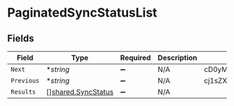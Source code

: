 # PaginatedSyncStatusList


## Fields

| Field                                                    | Type                                                     | Required                                                 | Description                                              | Example                                                  |
| -------------------------------------------------------- | -------------------------------------------------------- | -------------------------------------------------------- | -------------------------------------------------------- | -------------------------------------------------------- |
| `Next`                                                   | **string*                                                | :heavy_minus_sign:                                       | N/A                                                      | cD0yMDIxLTAxLTA2KzAzJTNBMjQlM0E1My40MzQzMjYlMkIwMCUzQTAw |
| `Previous`                                               | **string*                                                | :heavy_minus_sign:                                       | N/A                                                      | cj1sZXdwd2VycWVtY29zZnNkc2NzUWxNMEUxTXk0ME16UXpNallsTWtJ |
| `Results`                                                | [][shared.SyncStatus](../../models/shared/syncstatus.md) | :heavy_minus_sign:                                       | N/A                                                      |                                                          |